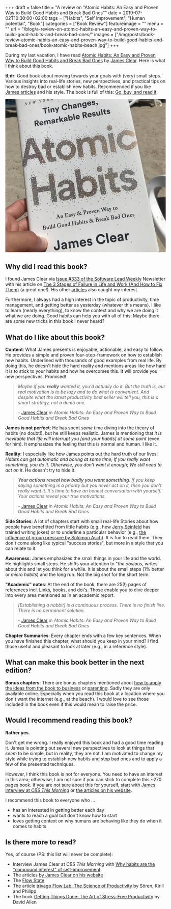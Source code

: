 +++
draft = false
title = "A review on \"Atomic Habits: An Easy and Proven Way to Build Good Habits and Break Bad Ones\""
date = 2019-07-02T10:30:00+02:00
tags = ["Habits", "Self improvement", "Human potential", "Book"]
categories = ["Book Review"]
featureimage = ""
menu = ""
url = "/blog/a-review-on-atomic-habits-an-easy-and-proven-way-to-build-good-habits-and-break-bad-ones/"
images = ["/img/posts/book-review-atomic-habits-an-easy-and-proven-way-to-build-good-habits-and-break-bad-ones/book-atomic-habits-beach.jpg"]
+++

During my last vacation, I have read [Atomic Habits: An Easy and Proven Way to Build Good Habits and Break Bad Ones](https://www.amazon.de/gp/product/1847941834/ref=as_li_qf_asin_il_tl?ie=UTF8&tag=andygrunwald-21&creative=6742&linkCode=as2&creativeASIN=1847941834&linkId=471c72778cb9d5d193f5d00b2e761988) by [James Clear](https://twitter.com/JamesClear). Here is what I think about this book.

**tl;dr**: Good book about moving towards your goals with (very) small steps. Various insights into real-life stories, new perspectives, and practical tips on how to destroy bad or establish new habits. Recommended if you like [James articles](https://jamesclear.com/articles) and his style. The book is full of this: [Go, buy, and read it](https://www.amazon.de/gp/product/1847941834/ref=as_li_qf_asin_il_tl?ie=UTF8&tag=andygrunwald-21&creative=6742&linkCode=as2&creativeASIN=1847941834&linkId=471c72778cb9d5d193f5d00b2e761988).

<!--more-->

![Atomic Habits: An Easy and Proven Way to Build Good Habits and Break Bad Ones at the beach of Mallorca, Spain](/img/posts/book-review-atomic-habits-an-easy-and-proven-way-to-build-good-habits-and-break-bad-ones/book-atomic-habits-beach.jpg)

## Why did I read this book?

I found James Clear via [Issue #333 of the Software Lead Weekly](https://softwareleadweekly.com/issues/333) Newsletter with his article on [The 3 Stages of Failure in Life and Work (And How to Fix Them)](https://jamesclear.com/3-stages-of-failure) (a great one!). His other [articles](https://jamesclear.com/articles) also caught my interest.

Furthermore, I always had a high interest in the topic of productivity, time management, and getting better as yesterday (whatever this means). I like to learn (nearly everything), to know the context and why we are doing it what we are doing. Good habits can help you with all of this. Maybe there are some new tricks in this book I never heard?

## What do I like about this book?

**Content**: What James presents is enjoyable, actionable, and easy to follow. He provides a simple and proven four-step-framework on how to establish new habits. Underlined with thousands of good examples from real life. By doing this, he doesn't hide the hard reality and mentions areas like how hard it is to stick to your habits and how he overcomes this. It will provide you new perspectives. Promised!

> _Maybe if you **really** wanted it, you'd actually do it. But the truth is, our real motivation is to be lazy and to do what is convenient. And despite what the latest productivity best seller will tell you, this is a smart strategy, not a dumb one._
>
> \- [James Clear](https://twitter.com/JamesClear) in _Atomic Habits: An Easy and Proven Way to Build Good Habits and Break Bad Ones_

**James is not perfect**: He has spent _some_ time diving into the theory of habits (no doubt!), but he still keeps realistic. James is mentioning that _it is inevitable that life will interrupt you [and your habits] at some point_ (even for him). It emphasizes the feeling that this is normal and human. I like it.

**Reality**: I especially like how James points out the hard truth of our lives: _Habits can get automatic and boring at some time_; _If you really want something, you do it. Otherwise, you don't want it enough_; _We still need to act on it_. He doesn't try to hide it.

> _**Your actions reveal how badly you want something**. If you keep saying something is a priority but you never act on it, then you don't really want it. It's time to have an honest conversation with yourself. Your actions reveal your true motivations._
>
> \- [James Clear](https://twitter.com/JamesClear) in _Atomic Habits: An Easy and Proven Way to Build Good Habits and Break Bad Ones_

**Side Stories**: A lot of chapters start with small real-life
Stories about how people have benefitted from little habits (e.g., how [Jerry Seinfeld](https://en.wikipedia.org/wiki/Jerry_Seinfeld) has trained writing jokes) or to underline a particular behavior (e.g., [the influence of group pressure by Solomon Asch](https://en.wikipedia.org/wiki/Solomon_Asch)). It is fun to read them. They don't come along like typical "success stories", but more in a style that you can relate to it.

**Awareness**: James emphasizes the small things in your life and the world. He highlights small steps. He shifts your attention to "_the obvious_, writes about this and let you think for a while. It is about the small steps (1% better or _micro habits_) and the long run. Not the big shot for the short term.

**"Academic" notes**: At the end of the book, there are 25(!) pages of references incl. Links, books, and [doi's](https://en.wikipedia.org/wiki/Digital_object_identifier). Those enable you to dive deeper into every area mentioned as in an academic report.

> _[Establishing a habbit] is a continuous process. There is no finish line. There is no permanent solution._
>
> \- [James Clear](https://twitter.com/JamesClear) in _Atomic Habits: An Easy and Proven Way to Build Good Habits and Break Bad Ones_

**Chapter Summaries**: Every chapter ends with a few key sentences. When you have finished this chapter, what should you keep in your mind? I find those useful and pleasant to look at later (e.g., in a reference style).

## What can make this book better in the next edition?

**Bonus chapters**: There are bonus chapters mentioned about [how to apply the ideas from the book to business](https://jamesclear.com/atomic-habits/business) or [parenting](https://jamesclear.com/atomic-habits/parenting).
Sadly they are only available online. Especially when you read this book at a location where you don't want the internet (e.g., at the beach). I would love to see those included in the book even if this would mean to raise the price.

## Would I recommend reading this book?

**Rather yes**.

Don't get me wrong. I really enjoyed this book and had a good time reading it.
James is pointing out several new perspectives to look at things that _seem_ to be simple, but in reality, they are not.
I am motivated to change my style while trying to establish new habits and stop bad ones and to apply a few of the presented techniques.

However, I think this book is not for everyone.
You need to have an interest in this area; otherwise, I am not sure if you can stick to complete this ~270 pages book.
If you are not sure about this for yourself, start with [James Interview at _CBS This Morning_](https://www.youtube.com/watch?v=i1Xm_MA2NwA) or [the articles on his website](https://jamesclear.com/articles).

I recommend this book to everyone who ...

- has an interested in getting better each day
- wants to reach a goal but don't know how to start
- loves getting context on why humans are behaving like they do when it comes to habits

## Is there more to read?

Yes, of course (PS: this list will never be complete):

- Interview James Clear at _CBS This Morning_ with [Why habits are the "compound interest" of self-improvement](https://www.youtube.com/watch?v=i1Xm_MA2NwA)
- The articles [by James Clear on his website](https://jamesclear.com/articles)
- The [Flow State](https://en.wikipedia.org/wiki/Flow_(psychology))
- The article [trivago Flow Lab: The Science of Productivity](https://life.trivago.com/happenings/trivago-flow-lab-science-productivity.html) by Sören, Kirill and Philipp
- The book [Getting Things Done: The Art of Stress-Free Productivity](https://www.amazon.de/gp/product/0143126563/ref=as_li_qf_asin_il_tl?ie=UTF8&tag=andygrunwald-21&creative=6742&linkCode=as2&creativeASIN=0143126563&linkId=b3cff757f64e7b56a9a3100148ab956b) by David Allen